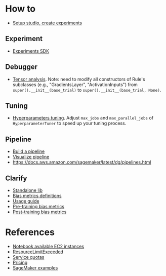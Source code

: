 # How to
- [Setup studio, create experiments](https://aws.amazon.com/getting-started/hands-on/build-train-deploy-monitor-machine-learning-model-sagemaker-studio/?)

## Experiment
- [Experiments SDK](https://github.com/aws/amazon-sagemaker-examples/blob/master/sagemaker-experiments/tensorflow2-california-housing-regression-experiment/tensorflow2-california-housing-regression-experiment.ipynb)

## Debugger
- [Tensor analysis](https://github.com/aws/amazon-sagemaker-examples/tree/master/sagemaker-debugger/mnist_tensor_analysis). 
Note: need to modify all constructors of Rule's subclasses (e.g., "GradientsLayer", "ActivationInputs") from `super().__init__(base_trial)` to
`super().__init__(base_trial, None)`.

## Tuning
- [Hyperparameters tuning](https://github.com/aws/amazon-sagemaker-examples/blob/master/hyperparameter_tuning/xgboost_direct_marketing/hpo_xgboost_direct_marketing_sagemaker_python_sdk.ipynb). Adjust `max_jobs` and `max_parallel_jobs` of `HyperparameterTuner` to speed up your tuning process.

## Pipeline
- [Build a pipeline](https://sagemaker-examples.readthedocs.io/en/latest/sagemaker-pipelines/tabular/abalone_build_train_deploy/sagemaker-pipelines-preprocess-train-evaluate-batch-transform.html#)
- [Visualize pipeline](https://docs.aws.amazon.com/sagemaker/latest/dg/pipelines-studio-list-pipelines.html)
- https://docs.aws.amazon.com/sagemaker/latest/dg/pipelines.html

## Clarify
- [Standalone lib](https://github.com/aws/amazon-sagemaker-clarify)
- [Bias metrics definitions](https://pages.awscloud.com/rs/112-TZM-766/images/Fairness.Measures.for.Machine.Learning.in.Finance.pdf)
- [Usage guide](https://docs.aws.amazon.com/sagemaker/latest/dg/clarify-fairness-and-explainability.html)
- [Pre-training bias metrics](https://docs.aws.amazon.com/sagemaker/latest/dg/clarify-measure-data-bias.html)
- [Post-training bias metrics](https://docs.aws.amazon.com/sagemaker/latest/dg/clarify-measure-post-training-bias.html)

# References
- [Notebook available EC2 instances](https://docs.aws.amazon.com/sagemaker/latest/dg/notebooks-available-instance-types.html)
- [ResourceLimitExceeded](https://aws.amazon.com/premiumsupport/knowledge-center/resourcelimitexceeded-sagemaker/)
- [Service quotas](https://docs.aws.amazon.com/general/latest/gr/sagemaker.html#limits_sagemaker)
- [Pricing](https://aws.amazon.com/sagemaker/pricing/)
- [SageMaker examples](https://sagemaker-examples.readthedocs.io/en/latest/index.html)

